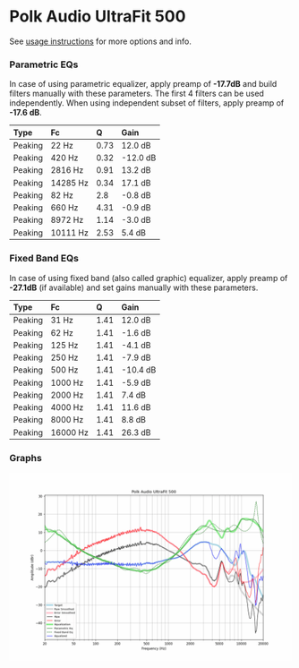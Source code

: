 # Polk Audio UltraFit 500
See [usage instructions](https://github.com/jaakkopasanen/AutoEq#usage) for more options and info.

### Parametric EQs
In case of using parametric equalizer, apply preamp of **-17.7dB** and build filters manually
with these parameters. The first 4 filters can be used independently.
When using independent subset of filters, apply preamp of **-17.6 dB**.

| Type    | Fc       |    Q | Gain     |
|:--------|:---------|:-----|:---------|
| Peaking | 22 Hz    | 0.73 | 12.0 dB  |
| Peaking | 420 Hz   | 0.32 | -12.0 dB |
| Peaking | 2816 Hz  | 0.91 | 13.2 dB  |
| Peaking | 14285 Hz | 0.34 | 17.1 dB  |
| Peaking | 82 Hz    | 2.8  | -0.8 dB  |
| Peaking | 660 Hz   | 4.31 | -0.9 dB  |
| Peaking | 8972 Hz  | 1.14 | -3.0 dB  |
| Peaking | 10111 Hz | 2.53 | 5.4 dB   |

### Fixed Band EQs
In case of using fixed band (also called graphic) equalizer, apply preamp of **-27.1dB**
(if available) and set gains manually with these parameters.

| Type    | Fc       |    Q | Gain     |
|:--------|:---------|:-----|:---------|
| Peaking | 31 Hz    | 1.41 | 12.0 dB  |
| Peaking | 62 Hz    | 1.41 | -1.6 dB  |
| Peaking | 125 Hz   | 1.41 | -4.1 dB  |
| Peaking | 250 Hz   | 1.41 | -7.9 dB  |
| Peaking | 500 Hz   | 1.41 | -10.4 dB |
| Peaking | 1000 Hz  | 1.41 | -5.9 dB  |
| Peaking | 2000 Hz  | 1.41 | 7.4 dB   |
| Peaking | 4000 Hz  | 1.41 | 11.6 dB  |
| Peaking | 8000 Hz  | 1.41 | 8.8 dB   |
| Peaking | 16000 Hz | 1.41 | 26.3 dB  |

### Graphs
![](./Polk%20Audio%20UltraFit%20500.png)